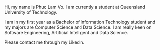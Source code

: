Hi, my name is Phuc Lam Vo. I am currently a student at Queensland University of Technology.

I am in my first year as a Bachelor of Information Technology student and my majors are Computer Science and Data Science. I am really keen on Software Engineering, Artificial Intelligent and Data Science.

Please contact me through my LikedIn.

<!---
volam1311/volam1311 is a ✨ special ✨ repository because its `README.md` (this file) appears on your GitHub profile.
You can click the Preview link to take a look at your changes.
--->
